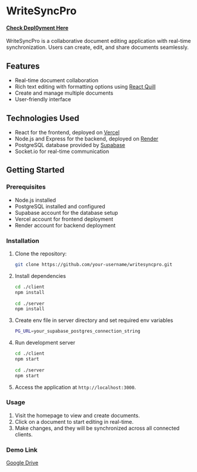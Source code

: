 # WriteSyncPro 

#### [Check Depl0yment Here](https://write-sync-pro.vercel.app/)
WriteSyncPro is a collaborative document editing application with real-time synchronization. Users can create, edit, and share documents seamlessly.

## Features

- Real-time document collaboration
- Rich text editing with formatting options using [React Quill](https://quilljs.com/)
- Create and manage multiple documents
- User-friendly interface

## Technologies Used

- React for the frontend, deployed on [Vercel](https://vercel.com/)
- Node.js and Express for the backend, deployed on [Render](https://render.com/)
- PostgreSQL database provided by [Supabase](https://supabase.io/)
- Socket.io for real-time communication

## Getting Started

### Prerequisites

- Node.js installed
- PostgreSQL installed and configured
- Supabase account for the database setup
- Vercel account for frontend deployment
- Render account for backend deployment

### Installation

1. Clone the repository:

   ```bash
   git clone https://github.com/your-username/writesyncpro.git
   
2. Install dependencies

   ```bash
   cd ./client
   npm install
  
   cd ./server
   npm install

3. Create env file in server directory and set required env variables

   ```bash
   PG_URL=your_supabase_postgres_connection_string

4. Run development server

   ```bash
   cd ./client
   npm start
    
   cd ./server
   npm start

5. Access the application at `http://localhost:3000`.

### Usage

1. Visit the homepage to view and create documents.
2. Click on a document to start editing in real-time.
3. Make changes, and they will be synchronized across all connected clients.

### Demo Link

[Google Drive](https://drive.google.com/file/d/1_MrS4Hn89O7x6z_1zSzt0NWJFhsF-l3P/view?usp=sharing)



